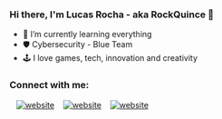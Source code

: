 ### Hi there, I'm Lucas Rocha - aka RockQuince 👋 

<!--
**RockQuince/RockQuince** is a ✨ _special_ ✨ repository because its `README.md` (this file) appears on your GitHub profile.

Here are some ideas to get you started:

- 🔭 I’m currently working on ...
- 🌱 I’m currently learning ...
- 👯 I’m looking to collaborate on ...
- 🤔 I’m looking for help with ...
- 💬 Ask me about ...
- 📫 How to reach me: ...
- 😄 Pronouns: ...
- ⚡ Fun fact: ...
-->

- 🌱 I’m currently learning everything 
- 🛡️ Cybersecurity - Blue Team
- 🕹️ I love games, tech, innovation and creativity

### Connect with me:
&nbsp;&nbsp;
[![website](https://img.shields.io/badge/-Vimeo-800080)](https://vimeo.com/rockquince)
&nbsp;&nbsp;
[![website](https://img.shields.io/badge/-Linkedin-800080)](https://www.linkedin.com/in/rockquince/)
&nbsp;&nbsp;
[![website](https://img.shields.io/badge/-Instagram-800080)](https://instagram.com/rockquince/)
